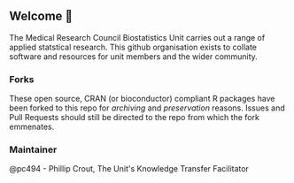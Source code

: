 ## Welcome 👋

The Medical Research Council Biostatistics Unit carries out a range of applied statstical research. This github organisation exists to collate software and resources for unit members and the wider community. 

### Forks
These open source, CRAN (or bioconductor) compliant R packages have been forked to this repo for *archiving* and *preservation* reasons. Issues and Pull Requests should still be directed to the repo from which the fork emmenates.

### Maintainer
@pc494 - Phillip Crout, The Unit's Knowledge Transfer Facilitator
<!--

**Here are some ideas to get you started:**

🙋‍♀️ A short introduction - what is your organization all about?
🌈 Contribution guidelines - how can the community get involved?
👩‍💻 Useful resources - where can the community find your docs? Is there anything else the community should know?
🍿 Fun facts - what does your team eat for breakfast?
🧙 Remember, you can do mighty things with the power of [Markdown](https://docs.github.com/github/writing-on-github/getting-started-with-writing-and-formatting-on-github/basic-writing-and-formatting-syntax)
-->
